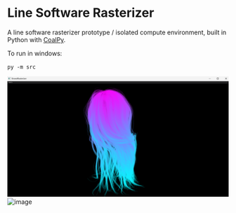 # Line Software Rasterizer 

A line software rasterizer prototype / isolated compute environment, built in Python with [CoalPy](https://github.com/kecho/coalpy).

To run in windows:

```
py -m src
```

![image](docs/images/HairImage.png?raw=true)
![image](https://user-images.githubusercontent.com/28882975/151572161-a105c7e9-b2f6-44ed-b396-a8abbb412775.png)


